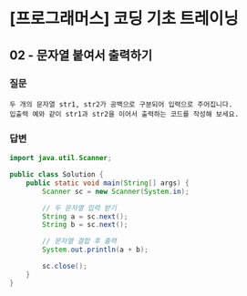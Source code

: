 
# [프로그래머스] 코딩 기초 트레이닝

## 02 -  문자열 붙여서 출력하기


### 질문
```
두 개의 문자열 str1, str2가 공백으로 구분되어 입력으로 주어집니다.
입출력 예와 같이 str1과 str2을 이어서 출력하는 코드를 작성해 보세요.
```

### 답변
```java
import java.util.Scanner;

public class Solution {
    public static void main(String[] args) {
        Scanner sc = new Scanner(System.in);

        // 두 문자열 입력 받기
        String a = sc.next();
        String b = sc.next();

        // 문자열 결합 후 출력
        System.out.println(a + b);

        sc.close();
    }
}

```